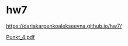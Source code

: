 # hw7


https://dariakarpenkoalekseevna.github.io/hw7/

[Punkt_4.pdf](https://github.com/dariakarpenkoalekseevna/hw7/files/1957956/Punkt_4.pdf)


